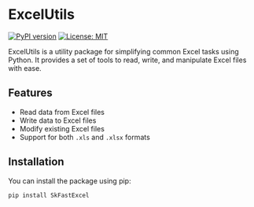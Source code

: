 # ExcelUtils

[![PyPI version](https://badge.fury.io/py/excelutils.svg)](https://badge.fury.io/py/excelutils)
[![License: MIT](https://img.shields.io/badge/License-MIT-yellow.svg)](https://opensource.org/licenses/MIT)

ExcelUtils is a utility package for simplifying common Excel tasks using Python. It provides a set of tools to read, write, and manipulate Excel files with ease.

## Features

- Read data from Excel files
- Write data to Excel files
- Modify existing Excel files
- Support for both `.xls` and `.xlsx` formats

## Installation

You can install the package using pip:

```sh
pip install SkFastExcel

